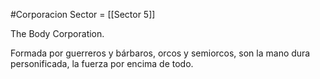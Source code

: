 #Corporacion 
Sector = [[Sector 5]]

The Body Corporation.  

Formada por guerreros y bárbaros, orcos y semiorcos, son la mano dura personificada, la fuerza por encima de todo.
